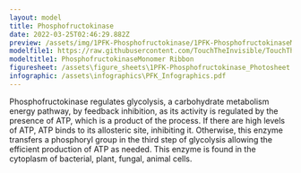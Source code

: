 ```yaml
---
layout: model
title: Phosphofructokinase
date: 2022-03-25T02:46:29.882Z
preview: /assets/img/1PFK-Phosphofructokinase/1PFK-PhosphofructokinaseMonomer_Ribbon.png
modelfile1: https://raw.githubusercontent.com/TouchTheInvisible/TouchTheInvisible.github.io/master/assets/models/1PFK-Phosphofructokinase/1PFK-PhosphofructokinaseMonomer_Ribbon.dae
modeltitle1: PhosphofructokinaseMonomer Ribbon
figuresheet: /assets\figure_sheets\1PFK-Phosphofructokinase_Photosheet.pdf
infographic: /assets\infographics\PFK_Infographics.pdf
---
```

Phosphofructokinase regulates glycolysis, a carbohydrate metabolism energy pathway, by feedback inhibition, as its activity is regulated by the presence of ATP, which is a product of the process. If there are high levels of ATP, ATP binds to its allosteric site, inhibiting it. Otherwise, this enzyme transfers a phosphoryl group in the third step of glycolysis allowing the efficient production of ATP as needed. This enzyme is found in the cytoplasm of bacterial, plant, fungal, animal cells.
